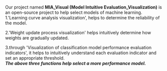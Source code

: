 Our project named **MIA_Visual (Model Intuitive Evaluation_Visualization)** is an open-source project to help select models of machine learning.  
1.'Learning curve analysis visualization', helps to determine the reliability of the model.  

2.'Weight update process visualization' helps intuitively determine how weights are gradually updated.  

3.through 'Visualization of classification model performance evaluation indicators', it helps to intuitively understand each evaluation indicator and set an appropriate threshold.  
_**The above three functions help select a more performance model.**_
